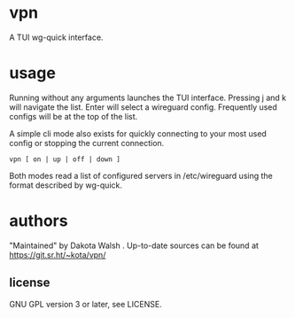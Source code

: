 # vpn
A TUI wg-quick interface.

# usage
Running without any arguments launches the TUI interface. Pressing j and k will
navigate the list. Enter will select a wireguard config. Frequently used configs
will be at the top of the list.

A simple cli mode also exists for quickly connecting to your most used config or
stopping the current connection.
```
vpn [ on | up | off | down ]
```

Both modes read a list of configured servers in /etc/wireguard using the format
described by wg-quick.

# authors
"Maintained" by Dakota Walsh <kota at nilsu.org>.
Up-to-date sources can be found at https://git.sr.ht/~kota/vpn/

## license
GNU GPL version 3 or later, see LICENSE.
